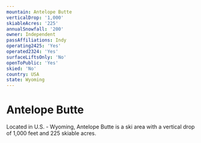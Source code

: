 ```yaml
---
mountain: Antelope Butte
verticalDrop: '1,000'
skiableAcres: '225'
annualSnowfall: '200'
owner: Independent
passAffiliations: Indy
operating2425: 'Yes'
operated2324: 'Yes'
surfaceLiftsOnly: 'No'
openToPublic: 'Yes'
skied: 'No'
country: USA
state: Wyoming
---
```


# Antelope Butte

Located in U.S. - Wyoming, Antelope Butte is a ski area with a vertical drop of 1,000 feet and 225 skiable acres.
